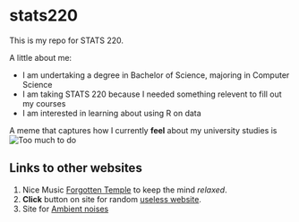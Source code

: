 # stats220


 This is my repo for STATS 220. 

A little about me:

- I am undertaking a degree in Bachelor of Science, majoring in Computer Science
- I am taking STATS 220 because I needed something relevent to fill out my courses
- I am interested in learning about using R on data

A meme that captures how I currently **feel** about my university studies is <br> 
![Too much to do](https://media.tenor.com/7syMXCG063AAAAAM/shark-in-the-suit-office-job.gif)


## Links to other websites
1. Nice Music [Forgotten Temple](https://www.youtube.com/watch?v=ss69uG_swp8&list=PLyWv2ariRZPwDr0ZaZnJJxVoMgGUq1I80&index=8) to keep the mind *relaxed*.
2. **Click** button on site for random [useless website](https://theuselessweb.com/).
3. Site for [Ambient noises](https://theuselessweb.com/)
